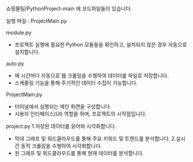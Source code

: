 쇼핑몰팀/PythonProject-main 에 코드파일들이 있습니다.

실행 파일 : ProjectMain.py

module.py
- 프로젝트 실행에 필요한 Python 모듈들을 확인하고, 설치되지 않은 경우 자동으로 설치합니다.

auto.py
- 매 시간마다 자동으로 웹 크롤링을 수행하여 데이터를 파일로 저장합니다.
- 스케줄링 기능을 통해 주기적인 데이터 수집이 가능합니다.


ProjectMain.py
- 터미널에서 실행되는 메인 화면을 구성합니다.
- 사용자 인터페이스(UI) 역할을 하며, 프로젝트의 시작점입니다.

project.py
1.저장된 데이터를 읽어와 시각화합니다.
  - 막대 그래프 및 워드클라우드를 통해 주요 키워드 및 트렌드를 분석합니다.
2.실시간 동적 크롤링을 수행하여 시각화합니다.
  - 원 그래프 및 워드클라우드를 통해 현재 데이터를 분석합니다.
